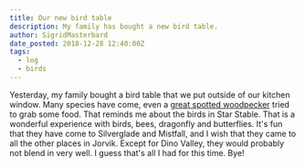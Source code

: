 ```yaml
---
title: Our new bird table
description: My family has bought a new bird table.
author: SigridMasterbard
date_posted: 2018-12-28 12:40:00Z
tags:
  - log
  - birds
---
```


Yesterday, my family bought a bird table that we put outside of our kitchen window. Many species have come, even a [great spotted woodpecker](https://en.wikipedia.org/wiki/Great_spotted_woodpecker) tried to grab some food. That reminds me about the birds in Star Stable. That is a wonderful experience with birds, bees, dragonfly and butterflies. It's fun that they have come to Silverglade and Mistfall, and I wish that they came to all the other places in Jorvik. Except for Dino Valley, they would probably not blend in very well. I guess that's all I had for this time. Bye!
